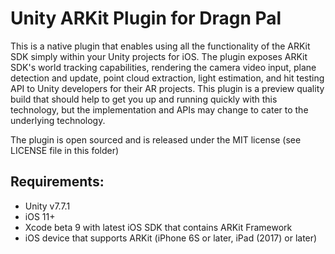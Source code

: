 # Unity ARKit Plugin for Dragn Pal #


This is a native plugin that enables using all the functionality of the ARKit SDK simply within your Unity projects for
iOS.  The plugin exposes ARKit SDK's world tracking capabilities, rendering the camera video input, plane detection and
update, point cloud extraction, light estimation, and hit testing API to Unity developers for their AR projects. This plugin is a preview quality build that
should help to get you up and running quickly with this technology, but the implementation and APIs may change to cater
to the underlying technology.

The plugin is open sourced and is released under the MIT license (see LICENSE file in this folder)

## Requirements: ##
* Unity v7.7.1
* iOS 11+
* Xcode beta 9 with latest iOS SDK that contains ARKit Framework
* iOS device that supports ARKit (iPhone 6S or later, iPad (2017) or later)



